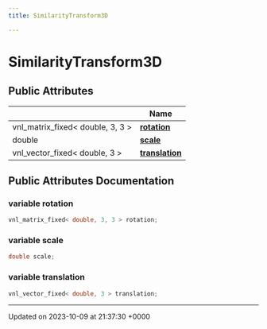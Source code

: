 ```yaml
---
title: SimilarityTransform3D

---
```


# SimilarityTransform3D





## Public Attributes

|                | Name           |
| -------------- | -------------- |
| vnl_matrix_fixed< double, 3, 3 > | **[rotation](../Classes/structSimilarityTransform3D.md#variable-rotation)**  |
| double | **[scale](../Classes/structSimilarityTransform3D.md#variable-scale)**  |
| vnl_vector_fixed< double, 3 > | **[translation](../Classes/structSimilarityTransform3D.md#variable-translation)**  |

## Public Attributes Documentation

### variable rotation

```cpp
vnl_matrix_fixed< double, 3, 3 > rotation;
```


### variable scale

```cpp
double scale;
```


### variable translation

```cpp
vnl_vector_fixed< double, 3 > translation;
```


-------------------------------

Updated on 2023-10-09 at 21:37:30 +0000